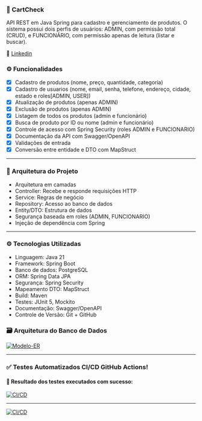 ###  📝 CartCheck

API REST em Java Spring para cadastro e gerenciamento de produtos. O sistema possui dois perfis de usuários: ADMIN, com permissão total (CRUD), e FUNCIONÁRIO, com permissão apenas de leitura (listar e buscar).

:large_blue_circle: [Linkedin](https://www.linkedin.com/in/gabriel-cabral-878482262/)

### ⚙️ Funcionalidades

- [x] Cadastro de produtos (nome, preço, quantidade, categoria)
- [x] Cadastro de usuarios (nome, email, senha, telefone, endereço, cidade, estado e roles[ADMIN, USER])
- [x] Atualização de produtos (apenas ADMIN)
- [x] Exclusão de produtos (apenas ADMIN)
- [X] Listagem de todos os produtos (admin e funcionário)
- [X] Busca de produto por ID ou nome (admin e funcionário)
- [X] Controle de acesso com Spring Security (roles ADMIN e FUNCIONARIO)
- [X] Documentação da API com Swagger/OpenAPI
- [X] Validações de entrada
- [X] Conversão entre entidade e DTO com MapStruct
---
### 🧱 Arquitetura do Projeto
- Arquitetura em camadas
- Controller: Recebe e responde requisições HTTP
- Service: Regras de negócio
- Repository: Acesso ao banco de dados
- Entity/DTO: Estrutura de dados
- Segurança baseada em roles (ADMIN, FUNCIONARIO)
- Injeção de dependência com Spring
---
### ⚙️ Tecnologias Utilizadas
- Linguagem: Java 21
- Framework: Spring Boot
- Banco de dados: PostgreSQL
- ORM: Spring Data JPA
- Segurança: Spring Security
- Mapeamento DTO: MapStruct
- Build: Maven
- Testes: JUnit 5, Mockito
- Documentação: Swagger/OpenAPI
- Controle de Versão: Git + GitHub

### 🗃️ Arquitetura do Banco de Dados
[<img alt="Modelo-ER" src="https://lh3.googleusercontent.com/pw/AP1GczOJ0Yh48RvyFyPTkmmgRv3qPRlQAL6WNPotdmBe8lxCQTjVjFhXnQ2jthnu80_pycT1rPeYt4E3MHWMCXkn5wYLrU3pGGqLYJc9GEmgB2ca5M9sp-XNXPwpKQWinqCvOJADCGdVz6NFOlqW7xBPJUYf=w945-h945-s-no-gm?authuser=0"/>](SpringBoot)

---
### ✅ Testes Automatizados CI/CD GitHub Actions!

#### 📸 Resultado dos testes executados com sucesso:

[<img alt="CI/CD" src="https://lh3.googleusercontent.com/pw/AP1GczMORg7MKo7RpwcEbcB9r1RVHYAn8Vg53yFC63LSS9TWL1R86eMlUrem9S1CQgTPXWb-2nIBB2zKn-wtW_U52Zk5b6QHly2S_9-h4x8uN00Qb3bcobSwY1H4E0eGzrUY5ZQ2_wmPRu5cgh_Eiq4mMVRV=w1824-h945-s-no-gm?authuser=0"/>](SpringBoot)


---
[<img alt="CI/CD" src="https://lh3.googleusercontent.com/pw/AP1GczPpKiI8ERd22Dbusaz0H0qtGmAmPbhJ4a6WI-0pvZg-JZrBUztDkngp2f1L8x7PFlV7bY1gu6TBE1FVsEfzg0Bl8xj17Ht7QhxM-efqiesWRPzZ436lLY8-uZBWn0Pj5sL0wZ7tKxYew2ARHWqC7hAj=w1821-h945-s-no-gm?authuser=0"/>](SpringBoot)
